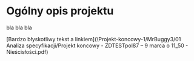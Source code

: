 # Ogólny opis projektu
bla bla bla  

[Bardzo błyskotliwy tekst a linkiem](\Projekt-koncowy-1/MrBuggy3/01 Analiza specyfikacji/Projekt koncowy - ZDTESTpol87 – 9 marca o 11_50 - Nieścisłości.pdf\)
